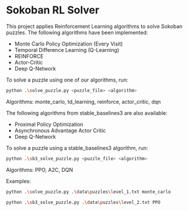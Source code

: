 # Sokoban RL Solver

This project applies Reinforcement Learning algorithms to solve Sokoban puzzles. The following algorithms have been implemented:

- Monte Carlo Policy Optimization (Every Visit)
- Temporal Difference Learning (Q-Learning)
- REINFORCE
- Actor-Critic
- Deep Q-Network

To solve a puzzle using one of our algorithms, run:

```bash
python .\solve_puzzle.py <puzzle_file> <algorithm>
```

Algorithms: monte_carlo, td_learning, reinforce, actor_critic, dqn

The following algorithms from stable_baselines3 are also available:

- Proximal Policy Optimization
- Asynchronous Advantage Actor Critic
- Deep Q-Network

To solve a puzzle using a stable_baselines3 algorithm, run:

```bash
python .\sb3_solve_puzzle.py <puzzle_file> <algorithm>
```

Algorithms: PPO, A2C, DQN

Examples:

```bash
python .\solve_puzzle.py .\data\puzzles\level_1.txt monte_carlo
```

```bash
python .\sb3_solve_puzzle.py .\data\puzzles\level_2.txt PPO
```
